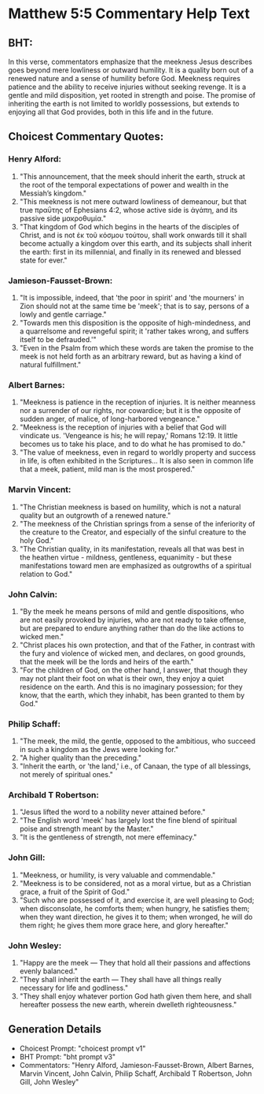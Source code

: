 # Matthew 5:5 Commentary Help Text

## BHT:
In this verse, commentators emphasize that the meekness Jesus describes goes beyond mere lowliness or outward humility. It is a quality born out of a renewed nature and a sense of humility before God. Meekness requires patience and the ability to receive injuries without seeking revenge. It is a gentle and mild disposition, yet rooted in strength and poise. The promise of inheriting the earth is not limited to worldly possessions, but extends to enjoying all that God provides, both in this life and in the future.

## Choicest Commentary Quotes:
### Henry Alford:
1. "This announcement, that the meek should inherit the earth, struck at the root of the temporal expectations of power and wealth in the Messiah’s kingdom."
2. "This meekness is not mere outward lowliness of demeanour, but that true πραΰτης of Ephesians 4:2, whose active side is ἀγάπη, and its passive side μακροθυμία."
3. "That kingdom of God which begins in the hearts of the disciples of Christ, and is not ἐκ τοῦ κόσμου τούτου, shall work onwards till it shall become actually a kingdom over this earth, and its subjects shall inherit the earth: first in its millennial, and finally in its renewed and blessed state for ever."

### Jamieson-Fausset-Brown:
1. "It is impossible, indeed, that 'the poor in spirit' and 'the mourners' in Zion should not at the same time be 'meek'; that is to say, persons of a lowly and gentle carriage."
2. "Towards men this disposition is the opposite of high-mindedness, and a quarrelsome and revengeful spirit; it 'rather takes wrong, and suffers itself to be defrauded.'"
3. "Even in the Psalm from which these words are taken the promise to the meek is not held forth as an arbitrary reward, but as having a kind of natural fulfillment."

### Albert Barnes:
1. "Meekness is patience in the reception of injuries. It is neither meanness nor a surrender of our rights, nor cowardice; but it is the opposite of sudden anger, of malice, of long-harbored vengeance."
2. "Meekness is the reception of injuries with a belief that God will vindicate us. 'Vengeance is his; he will repay,' Romans 12:19. It little becomes us to take his place, and to do what he has promised to do."
3. "The value of meekness, even in regard to worldly property and success in life, is often exhibited in the Scriptures... It is also seen in common life that a meek, patient, mild man is the most prospered."

### Marvin Vincent:
1. "The Christian meekness is based on humility, which is not a natural quality but an outgrowth of a renewed nature."
2. "The meekness of the Christian springs from a sense of the inferiority of the creature to the Creator, and especially of the sinful creature to the holy God."
3. "The Christian quality, in its manifestation, reveals all that was best in the heathen virtue - mildness, gentleness, equanimity - but these manifestations toward men are emphasized as outgrowths of a spiritual relation to God."

### John Calvin:
1. "By the meek he means persons of mild and gentle dispositions, who are not easily provoked by injuries, who are not ready to take offense, but are prepared to endure anything rather than do the like actions to wicked men."
2. "Christ places his own protection, and that of the Father, in contrast with the fury and violence of wicked men, and declares, on good grounds, that the meek will be the lords and heirs of the earth."
3. "For the children of God, on the other hand, I answer, that though they may not plant their foot on what is their own, they enjoy a quiet residence on the earth. And this is no imaginary possession; for they know, that the earth, which they inhabit, has been granted to them by God."

### Philip Schaff:
1. "The meek, the mild, the gentle, opposed to the ambitious, who succeed in such a kingdom as the Jews were looking for." 
2. "A higher quality than the preceding."
3. "Inherit the earth, or 'the land,' i.e., of Canaan, the type of all blessings, not merely of spiritual ones."

### Archibald T Robertson:
1. "Jesus lifted the word to a nobility never attained before."
2. "The English word 'meek' has largely lost the fine blend of spiritual poise and strength meant by the Master."
3. "It is the gentleness of strength, not mere effeminacy."

### John Gill:
1. "Meekness, or humility, is very valuable and commendable."
2. "Meekness is to be considered, not as a moral virtue, but as a Christian grace, a fruit of the Spirit of God."
3. "Such who are possessed of it, and exercise it, are well pleasing to God; when disconsolate, he comforts them; when hungry, he satisfies them; when they want direction, he gives it to them; when wronged, he will do them right; he gives them more grace here, and glory hereafter."

### John Wesley:
1. "Happy are the meek — They that hold all their passions and affections evenly balanced." 
2. "They shall inherit the earth — They shall have all things really necessary for life and godliness." 
3. "They shall enjoy whatever portion God hath given them here, and shall hereafter possess the new earth, wherein dwelleth righteousness."


## Generation Details
- Choicest Prompt: "choicest prompt v1"
- BHT Prompt: "bht prompt v3"
- Commentators: "Henry Alford, Jamieson-Fausset-Brown, Albert Barnes, Marvin Vincent, John Calvin, Philip Schaff, Archibald T Robertson, John Gill, John Wesley"
